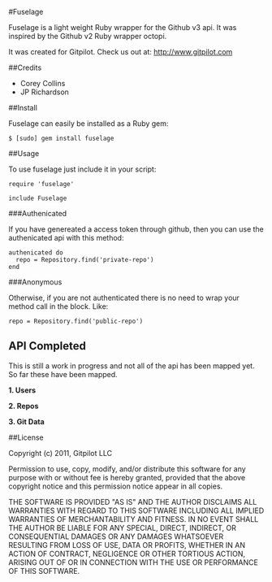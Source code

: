 #Fuselage

Fuselage is a light weight Ruby wrapper for the Github v3 api. It was inspired by the Github v2 Ruby wrapper octopi.

It was created for Gitpilot. Check us out at: http://www.gitpilot.com

##Credits

* Corey Collins
* JP Richardson

##Install

Fuselage can easily be installed as a Ruby gem:

    $ [sudo] gem install fuselage

##Usage

To use fuselage just include it in your script:

    require 'fuselage'

    include Fuselage

###Authenicated

If you have genereated a access token through github, then you can use the authenicated api with this method:

    authenicated do
      repo = Repository.find('private-repo')
    end

###Anonymous

Otherwise, if you are not authenticated there is no need to wrap your method call in the block. Like:

    repo = Repository.find('public-repo')


## API Completed

This is still a work in progress and not all of the api has been mapped yet. So far these have been mapped.

**1. Users**

**2. Repos**

**3. Git Data**

##License

Copyright (c) 2011, Gitpilot LLC

Permission to use, copy, modify, and/or distribute this software for any
purpose with or without fee is hereby granted, provided that the above
copyright notice and this permission notice appear in all copies.

THE SOFTWARE IS PROVIDED "AS IS" AND THE AUTHOR DISCLAIMS ALL WARRANTIES
WITH REGARD TO THIS SOFTWARE INCLUDING ALL IMPLIED WARRANTIES OF
MERCHANTABILITY AND FITNESS. IN NO EVENT SHALL THE AUTHOR BE LIABLE FOR
ANY SPECIAL, DIRECT, INDIRECT, OR CONSEQUENTIAL DAMAGES OR ANY DAMAGES
WHATSOEVER RESULTING FROM LOSS OF USE, DATA OR PROFITS, WHETHER IN AN
ACTION OF CONTRACT, NEGLIGENCE OR OTHER TORTIOUS ACTION, ARISING OUT OF
OR IN CONNECTION WITH THE USE OR PERFORMANCE OF THIS SOFTWARE.
